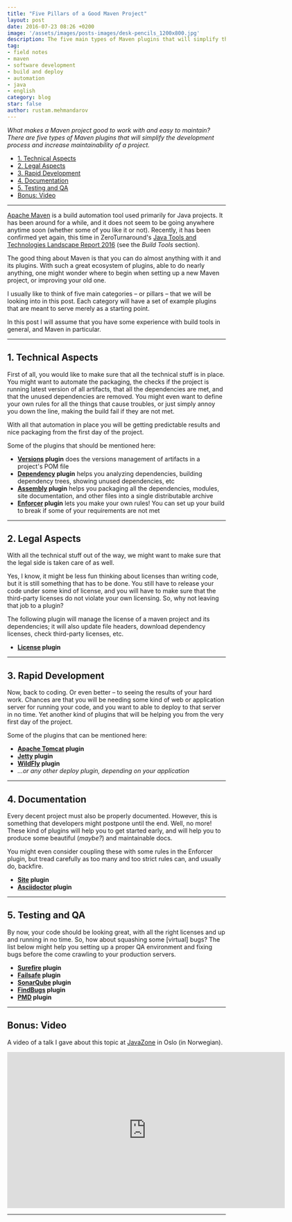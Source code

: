 ```yaml
---
title: "Five Pillars of a Good Maven Project"
layout: post
date: 2016-07-23 08:26 +0200
image: '/assets/images/posts-images/desk-pencils_1200x800.jpg'
description: The five main types of Maven plugins that will simplify the development process and increase maintainability of a project.
tag:
- field notes
- maven
- software development
- build and deploy
- automation
- java
- english
category: blog
star: false
author: rustam.mehmandarov
---
```


_What makes a Maven project good to work with and easy to maintain? There are five types of Maven plugins that will simplify the development process and increase maintainability of a project._

- [1. Technical Aspects](#technical-aspects)
- [2. Legal Aspects](#legal-aspects)
- [3. Rapid Development](#rapid-development)
- [4. Documentation](#documentation)
- [5. Testing and QA](#testing-and-qa)
- [Bonus: Video](#bonus-video)


---

[Apache Maven][18] is a build automation tool used primarily for Java projects. It has been around for a while, and it does not seem to be going anywhere anytime soon (whether some of you like it or not). Recently, it has been confirmed yet again, this time in ZeroTurnaround's [Java Tools and Technologies Landscape Report 2016][1] (see the _Build Tools_ section).

The good thing about Maven is that you can do almost anything with it and its plugins. With such a great ecosystem of plugins, able to do nearly anything, one might wonder where to begin when setting up a new Maven project, or improving your old one.

I usually like to think of five main categories – or pillars – that we will be looking into in this post. Each category will have a set of example plugins that are meant to serve merely as a starting point. 

In this post I will assume that you have some experience with build tools in general, and Maven in particular.

---

## 1. Technical Aspects

First of all, you would like to make sure that all the technical stuff is in place. You might want to automate the packaging, the checks if the project is running latest version of all artifacts, that all the dependencies are met, and that the unused dependencies are removed. You might even want to define your own rules for all the things that cause troubles, or just simply annoy you down the line, making the build fail if they are not met. 

With all that automation in place you will be getting predictable results and nice packaging from the first day of the project.

Some of the plugins that should be mentioned here:

* **[Versions][2] plugin** does the versions management of artifacts in a project's POM file
* **[Dependency][3] plugin** helps you analyzing dependencies, building dependency trees, showing unused dependencies, etc
* **[Assembly][4] plugin** helps you packaging all the dependencies, modules, site documentation, and other files into a single distributable archive
* **[Enforcer][5] plugin** lets you make your own rules! You can set up your build to break if some of your requirements are not met

---

## 2. Legal Aspects

With all the technical stuff out of the way, we might want to make sure that the legal side is taken care of as well. 

Yes, I know, it might be less fun thinking about licenses than writing code, but it is still something that has to be done. You still have to release your code under some kind of license, and you will have to make sure that the third-party licenses do not violate your own licensing. So, why not leaving that job to a plugin?

The following plugin will manage the license of a maven project and its dependencies; it will also update file headers, download dependency licenses, check third-party licenses, etc.

* **[License][6] plugin**

---

## 3. Rapid Development

Now, back to coding. Or even better – to seeing the results of your hard work. Chances are that you will be needing some kind of web or application server for running your code, and you want to able to deploy to that server in no time. Yet another kind of plugins that will be helping you from the very first day of the project. 

Some of the plugins that can be mentioned here:

* **[Apache Tomcat][7] plugin** 
* **[Jetty][8] plugin** 
* **[WildFly][9] plugin** 
* _...or any other deploy plugin, depending on your application_

---

## 4. Documentation

Every decent project must also be properly documented. However, this is something that developers might postpone until the end. Well, no more! These kind of plugins will help you to get started early, and will help you to produce some beautiful (_maybe?_) and maintainable docs.

You might even consider coupling these with some rules in the Enforcer plugin, but tread carefully as too many and too strict rules can, and usually do, backfire.

* **[Site][10] plugin**
* **[Asciidoctor][11] plugin**

---

## 5. Testing and QA

By now, your code should be looking great, with all the right licenses and up and running in no time. So, how about squashing some [virtual] bugs? The list below might help you setting up a proper QA environment and fixing bugs before the come crawling to your production servers.

* **[Surefire][12] plugin** 
* **[Failsafe][13] plugin** 
* **[SonarQube][14] plugin** 
* **[FindBugs][15] plugin** 
* **[PMD][16] plugin** 

---

## Bonus: Video

A video of a talk I gave about this topic at [JavaZone][17] in Oslo (in Norwegian).

<iframe src="https://player.vimeo.com/video/138955650?byline=0&portrait=0" width="640" height="360" frameborder="0" webkitallowfullscreen mozallowfullscreen allowfullscreen></iframe>

---

[1]: http://zeroturnaround.com/rebellabs/java-tools-and-technologies-landscape-2016-trends/
[2]: http://www.mojohaus.org/versions-maven-plugin/
[3]: http://maven.apache.org/plugins/maven-dependency-plugin/
[4]: http://maven.apache.org/plugins/maven-assembly-plugin/
[5]: http://maven.apache.org/enforcer/maven-enforcer-plugin/
[6]: http://www.mojohaus.org/license-maven-plugin/
[7]: http://tomcat.apache.org/maven-plugin.html
[8]: https://mvnrepository.com/artifact/org.eclipse.jetty/jetty-maven-plugin
[9]: https://docs.jboss.org/wildfly/plugins/maven/latest/
[10]: https://maven.apache.org/plugins/maven-site-plugin/
[11]: http://asciidoctor.org/docs/asciidoctor-maven-plugin/
[12]: http://maven.apache.org/surefire/maven-surefire-plugin/
[13]: http://maven.apache.org/surefire/maven-failsafe-plugin/
[14]: http://www.mojohaus.org/sonar-maven-plugin/plugin-info.html
[15]: http://gleclaire.github.io/findbugs-maven-plugin/
[16]: https://maven.apache.org/plugins/maven-pmd-plugin/
[17]: http://2015.javazone.no/details.html?talk=86734cc36c24b081d399454534248f3aad7062ce30de5aea27de84f80a476269
[18]: https://maven.apache.org/
